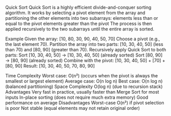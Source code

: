 Quick Sort
Quick Sort is a highly efficient divide-and-conquer sorting algorithm.
It works by selecting a pivot element from the array and partitioning the other elements into two subarrays:
elements less than or equal to the pivot
elements greater than the pivot
The process is then applied recursively to the two subarrays until the entire array is sorted.


Example
Given the array:
[10, 80, 30, 90, 40, 50, 70]
Choose a pivot (e.g., the last element 70).
Partition the array into two parts:
[10, 30, 40, 50] (less than 70) and [80, 90] (greater than 70).
Recursively apply Quick Sort to both parts:
Sort [10, 30, 40, 50] → [10, 30, 40, 50] (already sorted)
Sort [80, 90] → [80, 90] (already sorted)
Combine with the pivot:
[10, 30, 40, 50] + [70] + [80, 90]
Result:
[10, 30, 40, 50, 70, 80, 90]


Time Complexity
Worst case: O(n²) (occurs when the pivot is always the smallest or largest element)
Average case: O(n log n)
Best case: O(n log n) (balanced partitioning)
Space Complexity
O(log n) (due to recursion stack)
Advantages
Very fast in practice, usually faster than Merge Sort for most inputs
In-place sorting (does not require much extra memory)
Good performance on average
Disadvantages
Worst-case O(n²) if pivot selection is poor
Not stable (equal elements may not retain original order)